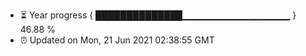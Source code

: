 - ⏳ Year progress { ██████████████▁▁▁▁▁▁▁▁▁▁▁▁▁▁▁▁ } 46.88 %
- ⏰ Updated on Mon, 21 Jun 2021 02:38:55 GMT

